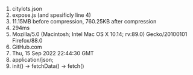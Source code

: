 1. citylots.json
2. expose.js (and spesificly line 4)
3. 11.15MB before compression, 760.25KB after compression
4. 294ms
5. Mozilla/5.0 (Macintosh; Intel Mac OS X 10.14; rv:89.0) Gecko/20100101 Firefox/88.0
6. GitHub.com
7. Thu, 15 Sep 2022 22:44:30 GMT
8. application/json;
9. init() -> fetchData() -> fetch()
